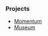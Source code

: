 ### Projects

* [Momentum](https://rolling-scopes-school.github.io/vigitory-JSFE2021Q3/momentum/)
* [Museum](https://rolling-scopes-school.github.io/vigitory-JSFE2021Q3/museum-dom/)

